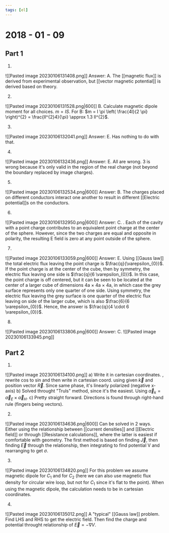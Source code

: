 ```yaml
---
tags: [el]
---
```

# 2018 - 01 - 09 

## Part 1
1.
![[Pasted image 20230106131408.png]]
Answer: A. The [[magnetic flux]] is derived from experimental observation, but [[vector magnetic potential]] is derived based on theory.

2.
![[Pasted image 20230106131528.png|600]]
B. Calculate magnetic dipole moment for all choices. $m = IS$. For B: $m = I \pi \left( \frac{4l}{2 \pi} \right)^{2} = \frac{Il^{2}4}{\pi} \approx 1.3 Il^{2}$.  

3.
![[Pasted image 20230106132041.png]]
Answer: E. Has nothing to do with that.

4.
![[Pasted image 20230106132436.png]]
Answer: E. All are wrong. 3 is wrong because it's only valid in the region of the real charge (not beyond the boundary replaced by image charges).

5.
![[Pasted image 20230106132534.png|600]]
Answer: B. The charges placed on different conductors interact one another to result in different [[Electric potential]]s on the conductors. 

6.
![[Pasted image 20230106132950.png|600]]
Answer: C. . Each of the cavity with a point charge contributes to an equivalent point charge at the center of the sphere. However, since the two charges are equal and opposite in polarity, the resulting E field is zero at any point outside of the sphere.

7.
![[Pasted image 20230106133059.png|600]]
Answer: E. Using [[Gauss law]] the total electric flux leaving the point charge is $\frac{q}{\varepsilon_{0}}$. If the point charge is at the center of the cube, then by symmetry, the electric flux leaving one side is $\frac{q}{6 \varepsilon_{0}}$. In this case, the point charge is off centered, but it can be seen to be located at the center of a larger cube of dimensions 4a × 4a × 4a, in which case the grey surface represents only one quarter of one side. Using symmetry, the electric flux leaving the grey surface is one quarter of the electric flux leaving on side of the larger cube, which is also $\frac{6}{6 \varepsilon_{0}}$. Hence, the answer is $\frac{q}{4 \cdot 6 \varepsilon_{0}}$.

8.
![[Pasted image 20230106133806.png|600]]
Answer:
C. ![[Pasted image 20230106133945.png]]

## Part 2
1.
![[Pasted image 20230106134100.png]]
a) Write it in cartesian coordinates. , rewrite cos to sin and then write in cartesian coord. using given $\vec{k}$ and position vector $\vec{R}$.
Since same phase, it's linearly polarized (negative x-axis)
b) Solved throught "Truls" method, since it's the easiest. Using $\vec{a}_{k}=\vec{a}_{E} \times \vec{a}_{H}$.
c) Pretty straight forward. Directions is found through right-hand rule (fingers being vectors).

2.
![[Pasted image 20230106134636.png|600]]
Can be solved in 2 ways. Either using the relationship between [[current densities]] and [[Electric field]] or through [[Resistance calculations]], where the latter is easiest if comfortable with geometry. The first method is based on finding $\vec{J}$, then finding $\vec{E}$ through the relationship, then integrating to find potential V and rearranging to get $\sigma$.

3.
![[Pasted image 20230106134820.png]]
For this problem we assume magnetic dipole for $C_{1}$ and for $C_{2}$ (here we can also use magnetic flux density for circular wire loop, but not for $C_{1}$ since it's flat to the point). When using the magnetic dipole, the calculation needs to be in cartesian coordinates.

4.
![[Pasted image 20230106135012.png]]
A "typical" [[Gauss law]] problem. Find LHS and RHS to get the electric field. Then find the charge and potential throught relationship of $\vec{E}=- \nabla V$.